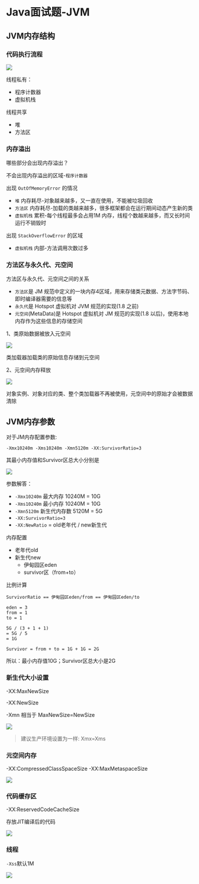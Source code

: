 # Java面试题-JVM

## JVM内存结构

### 代码执行流程

![](https://mouday.github.io/img/2024/07/03/79g5lr6.png)

线程私有：
- 程序计数器
- 虚拟机栈

线程共享
- 堆
- 方法区

### 内存溢出

哪些部分会出现内存溢出？

不会出现内存溢出的区域-`程序计数器`

出现 `OutOfMemoryError` 的情况

- `堆` 内存耗尽-对象越来越多，又一直在使用，不能被垃圾回收
- `方法区` 内存耗尽-加载的类越来越多，很多框架都会在运行期间动态产生新的类
- `虚拟机栈` 累积-每个线程最多会占用1M 内存，线程个数越来越多，而又长时间运行不销毁时

出现 `StackOverflowError` 的区域
- `虚拟机栈` 内部-方法调用次数过多

### 方法区与永久代、元空间

方法区与永久代、元空间之间的关系

- `方法区`是 JM 规范中定义的一块内存4区域，用来存储类元数据、方法字节码、即时编译器需要的信息等
- `永久代`是 Hotspot 虚拟机对 JVM 规范的实现(1.8 之前)
- `元空间`(MetaData)是 Hotspot 虚拟机对 JM 规范的实现(1.8 以后)，使用本地内存作为这些信息的存储空间

1、类原始数据被放入元空间

![](https://mouday.github.io/img/2024/07/03/7yuic7k.png)

类加载器加载类的原始信息存储到元空间

2、元空间内存释放

![](https://mouday.github.io/img/2024/07/03/hx8kz3y.png)

对象实例、对象对应的类、整个类加载器不再被使用，元空间中的原始才会被数据清除

## JVM内存参数

对于JM内存配置参数:

```
-Xmx10240m -Xms10240m -Xmn5120m -XX:SurvivorRatio=3 
```

其最小内存值和Survivor区总大小分别是

![](https://mouday.github.io/img/2024/07/03/5vbw785.png)

参数解答：

- `-Xmx10240m` 最大内存 10240M = 10G
- `-Xms10240m` 最小内存 10240M = 10G
- `-Xmn5120m`  新生代内存数 5120M = 5G
- `-XX:SurvivorRatio=3` 
- `-XX:NewRatio` = old老年代 / new新生代

内存配置

- 老年代old
- 新生代new
    - 伊甸园区eden
    - survivor区（from+to）

比例计算

```
SurvivorRatio == 伊甸园区eden/from == 伊甸园区eden/to

eden = 3
from = 1
to = 1

5G / (3 + 1 + 1)
= 5G / 5
= 1G 

Survivor = from + to = 1G + 1G = 2G
```

所以：最小内存值10G；Survivor区总大小是2G


### 新生代大小设置

-XX:MaxNewSize

-XX:NewSize

-Xmn 相当于 MaxNewSize=NewSize

![](https://mouday.github.io/img/2024/07/03/60s25i9.png)

> 建议生产环境设置为一样: Xmx=Xms

### 元空间内存

-XX:CompressedClassSpaceSize
-XX:MaxMetaspaceSize

![](https://mouday.github.io/img/2024/07/03/no8wvox.png)

### 代码缓存区

-XX:ReservedCodeCacheSize

存放JIT编译后的代码

![](https://mouday.github.io/img/2024/07/03/vpaqqks.png)

### 线程

`-Xss`默认1M

![](https://mouday.github.io/img/2024/07/03/vnad104.png)

